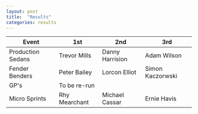 ```yaml
---
layout: post
title:  "Results"
categories: results
---
```


| Event         | 1st           | 2nd   | 3rd     |
| ------------- |-------------  | ----- | ------- |
| Production Sedans	| Trevor Mills	| Danny Harrision	| Adam Wilson |
| Fender Benders |	Peter Bailey	| Lorcon Elliot	| Simon Kaczorwski |
| GP's	| To be re-run |
|Micro Sprints	| Rhy Mearchant |	Michael Cassar	| Ernie Havis |
